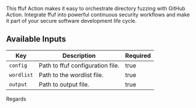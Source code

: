 This ffuf Action makes it easy to orchestrate directory fuzzing with GitHub Action. Integrate ffuf into powerful continuous security workflows and make it part of your secure software development life cycle.

Available Inputs
------

| Key               | Description                                         | Required |
| ----------------- | --------------------------------------------------- | -------- |
| `config`          | Path to ffuf configuration file.                    | true     |
| `wordlist`        | Path to the wordlist file.                          | true     |
| `output`          | Path to output file.                                | true     |

Regards


